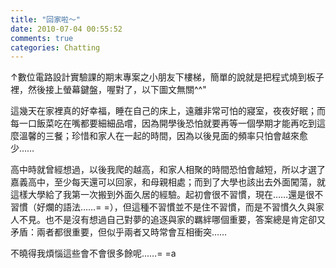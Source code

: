 ```yaml
---
title: "回家啦～"
date: 2010-07-04 00:55:52
comments: true
categories: Chatting
---
```

<p><object height="385" width="480" data="http://www.youtube.com/v/exrR1_rHJLI&amp;hl=zh_TW&amp;fs=1?rel=0" type="application/x-shockwave-flash"><param name="allowFullScreen" value="true" /><param name="allowscriptaccess" value="always" /><param name="src" value="http://www.youtube.com/v/exrR1_rHJLI&amp;hl=zh_TW&amp;fs=1?rel=0" /></object></p><p>&uarr;數位電路設計實驗課的期末專案之小朋友下樓梯，簡單的說就是把程式燒到板子裡，然後接上螢幕鍵盤，喔對了，以下圖文無關^^"</p><p>這幾天在家裡真的好幸福，睡在自己的床上，遠離非常可怕的寢室，夜夜好眠；而每一口飯菜吃在嘴都要細細品嚐，因為開學後恐怕就要再等一個學期才能再吃到這麼溫馨的三餐；珍惜和家人在一起的時間，因為以後見面的頻率只怕會越來愈少&hellip;&hellip;</p><p>高中時就曾經想過，以後我爬的越高，和家人相聚的時間恐怕會越短，所以才選了嘉義高中，至少每天還可以回家，和母親相處；而到了大學也該出去外面闖蕩，就這樣大學給了我第一次搬到外面久居的經驗。起初會很不習慣，現在&hellip;&hellip;還是很不習慣（好爛的語法&hellip;&hellip;= =），但這種不習慣並不是住不習慣，而是不習慣久久與家人不見。也不是沒有想過自己對夢的追逐與家的羈絆哪個重要，答案總是肯定卻又矛盾：兩者都很重要，但似乎兩者又時常會互相衝突&hellip;&hellip;</p><p>不曉得我煩惱這些會不會很多餘呢&hellip;&hellip;= =a</p>
